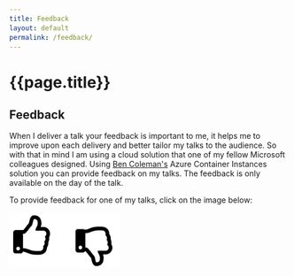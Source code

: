 ```yaml
---
title: Feedback
layout: default
permalink: /feedback/
---
```

<div class="page-header">
    <h1 class="page-title">{{page.title}}</h1>
</div>

## Feedback

When I deliver a talk your feedback is important to me, it helps me to improve upon each delivery and better tailor my talks to the audience.   So with that in mind I am using a cloud solution that one of my fellow Microsoft colleagues designed.  Using [Ben Coleman's](http://benco.io/) Azure Container Instances solution you can provide feedback on my talks.  The feedback is only available on the day of the talk.

To provide feedback for one of my talks, click on the image below: 

<img src="/assets/img/feedback.png" alt="Feedback picture" style="width: 200px;"/>
